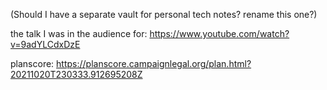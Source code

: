 (Should I have a separate vault for personal tech notes? rename this one?)

the talk I was in the audience for: https://www.youtube.com/watch?v=9adYLCdxDzE

planscore: https://planscore.campaignlegal.org/plan.html?20211020T230333.912695208Z